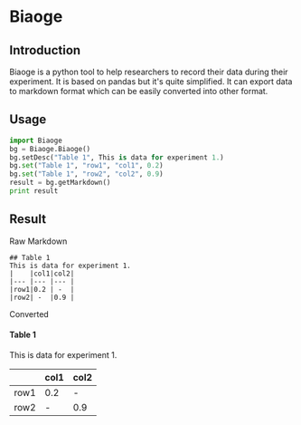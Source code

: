 # Biaoge
## Introduction
Biaoge is a python tool to help researchers to record their data during their experiment. It is based on pandas but it's quite simplified. It can export data to markdown format which can be easily converted into other format.

## Usage
``` python
import Biaoge
bg = Biaoge.Biaoge()
bg.setDesc("Table 1", This is data for experiment 1.)
bg.set("Table 1", "row1", "col1", 0.2)
bg.set("Table 1", "row2", "col2", 0.9)
result = bg.getMarkdown()
print result
```
## Result
Raw Markdown
```
## Table 1
This is data for experiment 1.
|    |col1|col2|
|--- |--- |--- |
|row1|0.2 | -  |
|row2| -  |0.9 |
```
Converted
#### Table 1
This is data for experiment 1.

|    |col1|col2|
|--- |--- |--- |
|row1|0.2 | -  |
|row2| -  |0.9 |
